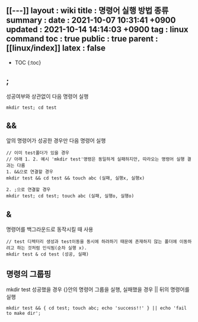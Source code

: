 [[---]]
layout  : wiki
title   : 명령어 실행 방법 종류
summary : 
date    : 2021-10-07 10:31:41 +0900
updated : 2021-10-14 14:14:03 +0900
tag     : linux command
toc     : true
public  : true
parent  : [[linux/index]]
latex   : false
---
* TOC
{:toc}

## ;
성공여부와 상관없이 다음 명령어 실행
```
mkdir test; cd test
```

## &&
앞의 명령어가 성공한 경우만 다음 명령어 실행
 
```
// 이미 test폴더가 있을 경우
// 아래 1. 2. 예시 'mkdir test'명령은 동일하게 실패하지만, 따라오는 명령어 실행 결과는 다름
1. &&으로 연결할 경우
mkdir test && cd test && touch abc (실패, 실행x, 실행x)

2. ;으로 연결할 경우
mkdir test; cd test; touch abc (실패, 실행o, 실행o)
```

## &
명령어를 백그라운드로 동작시킬 때 사용
```
// test 디렉터리 생성과 test이동을 동시에 하려하기 때문에 존재하지 않는 폴더에 이동하려고 하는 것처럼 인식됨(순차 실행 x). 
mkdir test & cd test (성공, 실패)
```

## 명령의 그룹핑
mkdir test 성공했을 경우 {}안의 명령어 그룹을 실행, 실패했을 경우 || 뒤의 명령어를 실행
```
mkdir test && { cd test; touch abc; echo 'success!!' } || echo 'fail to make dir';
```
